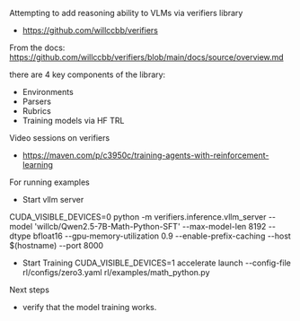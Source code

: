 Attempting to add reasoning ability to VLMs via verifiers library

- https://github.com/willccbb/verifiers

From the docs:
https://github.com/willccbb/verifiers/blob/main/docs/source/overview.md

there are 4 key components of the library:
- Environments
- Parsers
- Rubrics
- Training models via HF TRL

Video sessions on verifiers
- https://maven.com/p/c3950c/training-agents-with-reinforcement-learning

For running examples

- Start vllm server

CUDA_VISIBLE_DEVICES=0 python -m verifiers.inference.vllm_server --model 'willcb/Qwen2.5-7B-Math-Python-SFT' --max-model-len 8192 --dtype bfloat16     --gpu-memory-utilization 0.9 --enable-prefix-caching     --host $(hostname) --port 8000

- Start Training
CUDA_VISIBLE_DEVICES=1 accelerate launch --config-file rl/configs/zero3.yaml  rl/examples/math_python.py

Next steps
- verify that the model training works.

